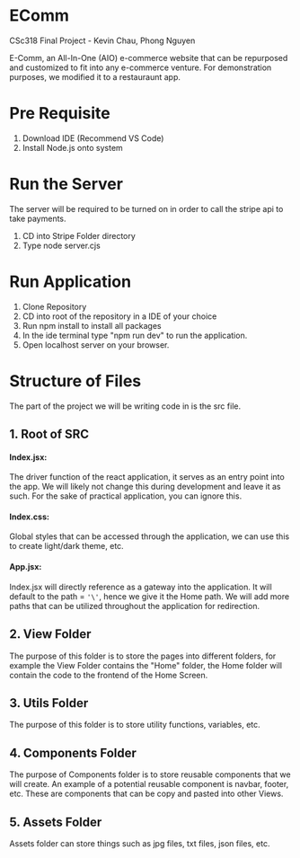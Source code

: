 # EComm
CSc318 Final Project - Kevin Chau, Phong Nguyen

E-Comm, an All-In-One (AIO) e-commerce website that can be repurposed and customized to fit into any e-commerce venture. For demonstration purposes, we modified it to a restauraunt app.

# Pre Requisite
1. Download IDE (Recommend VS Code)
2. Install Node.js onto system

# Run the Server
The server will be required to be turned on in order to call the stripe api to take payments. 
1. CD into Stripe Folder directory
2. Type node server.cjs
   
# Run Application
1. Clone Repository
2. CD into root of the repository in a IDE of your choice
3. Run npm install to install all packages
4. In the ide terminal type "npm run dev" to run the application.
5. Open localhost server on your browser.

# Structure of Files
The part of the project we will be writing code in is the src file.
## 1. Root of SRC<br>
#### Index.jsx: 
The driver function of the react application, it serves as an entry point into the app. We will likely not change this during development and leave it as such. For the sake of practical application, you can ignore this.<br>
#### Index.css: 
Global styles that can be accessed through the application, we can use this to create light/dark theme, etc.<br> 
#### App.jsx: 
Index.jsx will directly reference <App/> as a gateway into the application. It will default to the path = ```'\'```, hence we give it the Home path. We will add more paths that can be utilized throughout the application for redirection.<br>
## 2. View Folder<br>
The purpose of this folder is to store the pages into different folders, for example the View Folder contains the "Home" folder, the Home folder will contain the code to the frontend of the Home Screen.<br>
## 3. Utils Folder<br>
The purpose of this folder is to store utility functions, variables, etc.<br>
## 4. Components Folder<br>
The purpose of Components folder is to store reusable components that we will create. An example of a potential reusable component is navbar, footer, etc. These are components that can be copy and pasted into other Views.<br>
## 5. Assets Folder<br>
Assets folder can store things such as jpg files, txt files, json files, etc.<br>
